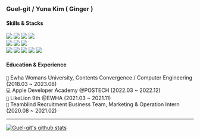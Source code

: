 ### Guel-git / Yuna Kim ( Ginger )

#### Skills & Stacks

<img src="https://img.shields.io/badge/Swift-4776FB?&logo=Swift&logoColor=white"/> <img src="https://img.shields.io/badge/Figma-4776FB?&logo=Figma&logoColor=white"/> <img src="https://img.shields.io/badge/Notion-4776FB?&logo=Notion&logoColor=white"/> <img src="https://img.shields.io/badge/Slack-4776FB?&logo=Slack&logoColor=white"/><br />
<img src="https://img.shields.io/badge/React&nbsp;Native-4776FB?&logo=React&logoColor=white"/> <img src="https://img.shields.io/badge/Python-4776FB?&logo=Python&logoColor=white"/> <img src="https://img.shields.io/badge/Illustrator-4776FB?&logo=Adobe Illustrator&logoColor=white"/> <br/>
<img src="https://img.shields.io/badge/HTML-4776FB?&logo=HTML5&logoColor=white"/> <img src="https://img.shields.io/badge/CSS-4776FB?&logo=CSS3&logoColor=white"/> <img src="https://img.shields.io/badge/JavaScript-4776FB?&logo=JavaScript&logoColor=white"/> <img src="https://img.shields.io/badge/XD-4776FB?&logo=Adobe XD&logoColor=white"/> <img src="https://img.shields.io/badge/Django-4776FB?&logo=Django&logoColor=white"/> 

#### Education & Experience
<code>🏫</code>  Ewha Womans University, Contents Convergence / Computer Engineering (2018.03 ~ 2023.08)<br/>
<code>💻</code> Apple Developer Academy @POSTECH (2022.03 ~ 2022.12)<br/>
<code>🦁</code> LikeLion 9th @EWHA (2021.03 ~ 2021.11)<br/>
<code>💼</code> Teamblind Recruitment Business Team, Marketing & Operation Intern (2020.08 ~ 2021.02)
<hr/>

[![Guel-git's github stats](https://github-readme-stats.vercel.app/api?username=Guel-git&count_private=true&custom_title=Guel-git&nbsp;&bg_color=30,4776FB,648BF9&title_color=FFFFFF&text_color=FFFFFF)](https://github.com/anuraghazra/github-readme-stats)

